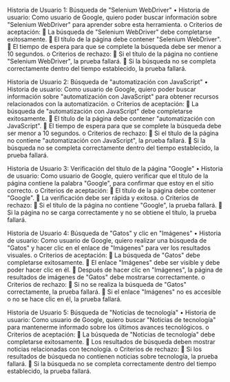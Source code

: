 Historia de Usuario 1: Búsqueda de "Selenium WebDriver"
•	Historia de usuario: Como usuario de Google, quiero poder buscar información sobre "Selenium WebDriver" para aprender sobre esta herramienta.
o	Criterios de aceptación:
	La búsqueda de "Selenium WebDriver" debe completarse exitosamente.
	El título de la página debe contener "Selenium WebDriver".
	El tiempo de espera para que se complete la búsqueda debe ser menor a 10 segundos.
o	Criterios de rechazo:
	Si el título de la página no contiene "Selenium WebDriver", la prueba fallará.
	Si la búsqueda no se completa correctamente dentro del tiempo establecido, la prueba fallará.

Historia de Usuario 2: Búsqueda de "automatización con JavaScript"
•	Historia de usuario: Como usuario de Google, quiero poder buscar información sobre "automatización con JavaScript" para obtener recursos relacionados con la automatización.
o	Criterios de aceptación:
	La búsqueda de "automatización con JavaScript" debe completarse exitosamente.
	El título de la página debe contener "automatización con JavaScript".
	El tiempo de espera para que se complete la búsqueda debe ser menor a 10 segundos.
o	Criterios de rechazo:
	Si el título de la página no contiene "automatización con JavaScript", la prueba fallará.
	Si la búsqueda no se completa correctamente dentro del tiempo establecido, la prueba fallará.

Historia de Usuario 3: Verificación del título de la página "Google"
•	Historia de usuario: Como usuario de Google, quiero verificar que el título de la página contiene la palabra "Google", para confirmar que estoy en el sitio correcto.
o	Criterios de aceptación:
	El título de la página debe contener "Google".
	La verificación debe ser rápida y exitosa.
o	Criterios de rechazo:
	Si el título de la página no contiene "Google", la prueba fallará.
	Si la página no se carga correctamente y no se obtiene el título, la prueba fallará.

Historia de Usuario 4: Búsqueda de "Gatos" y clic en "Imágenes"
•	Historia de usuario: Como usuario de Google, quiero realizar una búsqueda de "Gatos" y hacer clic en el enlace de "Imágenes" para ver los resultados visuales.
o	Criterios de aceptación:
	La búsqueda de "Gatos" debe completarse exitosamente.
	El enlace "Imágenes" debe ser visible y debe poder hacer clic en él.
	Después de hacer clic en "Imágenes", la página de resultados de imágenes de "Gatos" debe mostrarse correctamente.
o	Criterios de rechazo:
	Si no se realiza la búsqueda de "Gatos" correctamente, la prueba fallará.
	Si el enlace "Imágenes" no es accesible o no se hace clic en él, la prueba fallará.

Historia de Usuario 5: Búsqueda de "Noticias de tecnología"
•	Historia de usuario: Como usuario de Google, quiero buscar "Noticias de tecnología" para mantenerme informado sobre los últimos avances tecnológicos.
o	Criterios de aceptación:
	La búsqueda de "Noticias de tecnología" debe completarse exitosamente.
	Los resultados de búsqueda deben mostrar noticias relacionadas con tecnología.
o	Criterios de rechazo:
	Si los resultados de búsqueda no contienen noticias sobre tecnología, la prueba fallará.
	Si la búsqueda no se completa correctamente dentro del tiempo establecido, la prueba fallará.

